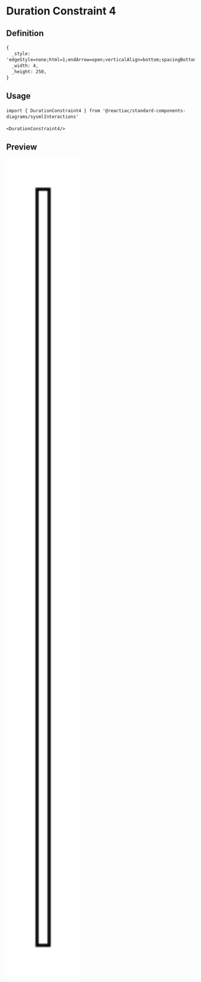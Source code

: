 # Duration Constraint 4

## Definition

```
{
  _style: 'edgeStyle=none;html=1;endArrow=open;verticalAlign=bottom;spacingBottom=5;endSize=12;',
  _width: 4,
  _height: 250,
}
```

## Usage

```
import { DurationConstraint4 } from '@reactiac/standard-components-diagrams/sysmlInteractions'

<DurationConstraint4/>
```

## Preview

<img src="./duration-constraint-4.png" width="200"/>
